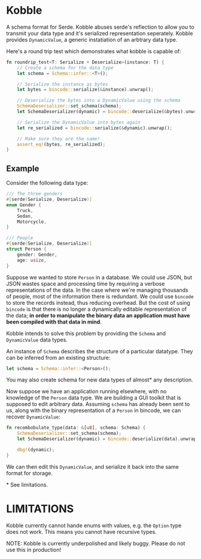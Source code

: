 # Kobble
A schema format for Serde. Kobble abuses serde's reflection to allow you to transmit your data type and it's serialized representation seperately. Kobble provides `DynamicValue`, a generic instatiation of an arbtrary data type.

Here's a round trip test which demonstrates what kobble is capable of:
```rust
fn roundrip_test<T: Serialize + Deserialize>(instance: T) {
    // Create a schema for the data type
    let schema = Schema::infer::<T>();

    // Serialize the instance as bytes
    let bytes = bincode::serialize(&instance).unwrap();

    // Deserialize the bytes into a DynamicValue using the schema
    SchemaDeserializer::set_schema(schema);
    let SchemaDeserializer(dynamic) = bincode::deserialize(&bytes).unwrap();

    // Serialize the DynamicValue into bytes again
    let re_serialized = bincode::serialize(&dynamic).unwrap();

    // Make sure they are the same!
    assert_eq!(bytes, re_serialized);
}
```

## Example
Consider the following data type:
```rust
/// The three genders
#[serde(Serialize, Deserialize)]
enum Gender {
    Truck,
    Sedan,
    Motorcycle,
}

/// People
#[serde(Serialize, Deserialize)]
struct Person {
    gender: Gender,
    age: usize,
}
```

Suppose we wanted to store `Person` in a database. We could use JSON, but JSON wastes space and processing time by requiring a verbose representations of the data. In the case where we're managing thousands of people, most of the information there is redundant. We could use `bincode` to store the records instead, thus reducing overhead. But the cost of using `bincode` is that there is no longer a dynamically editable representation of the data; **in order to manipulate the binary data an application must have been compiled with that data in mind**. 

Kobble intends to solve this problem by providing the `Schema` and `DynamicValue` data types. 

An instance of `Schema` describes the structure of a particular datatype. They can be inferred from an existing structure: 
```rust
let schema = Schema::infer::<Person>();
```
You may also create schema for new data types of almost\* any description.

Now suppose we have an application running elsewhere, with no knowledge of the `Person` data type. We are building a GUI toolkit that is supposed to edit arbitrary data. Assuming `schema` has already been sent to us, along with the binary representation of a `Person` in bincode, we can recover `DynamicValue`:
```rust
fn recombobulate_type(data: &[u8], schema: Schema) {
    SchemaDeserializer::set_schema(schema);
    let SchemaDeserializer(dynamic) = bincode::deserialize(data).unwrap();

    dbg!(dynamic);
}
```

We can then edit this `DynamicValue`, and serialize it back into the same format for storage.

\* See limitations.

# LIMITATIONS
Kobble currently cannot hande enums with values, e.g. the `Option` type does not work. This means you cannot have recursive types.

NOTE: Kobble is currently underpolished and likely buggy. Please do not use this in production!
